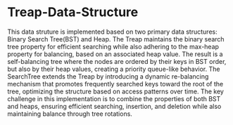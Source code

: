 # Treap-Data-Structure
This data struture is implemented based on two primary data structures: Binary Search Tree(BST) and Heap.
The Treap maintains the binary search tree property for efficient searching while also adhering to the max-heap property for balancing, based on an associated heap value. The result is a self-balancing tree where the nodes are ordered by their keys in BST order, but also by their heap values, creating a priority queue-like behavior.
The SearchTree extends the Treap by introducing a dynamic re-balancing mechanism that promotes frequently searched keys toward the root of the tree, optimizing the structure based on access patterns over time. The key challenge in this implementation is to combine the properties of both BST and heaps, ensuring efficient searching, insertion, and deletion while also maintaining balance through tree rotations.
